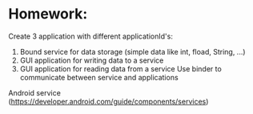 # Homework:

Create 3 application with different applicationId's:
1) Bound service for data storage (simple data like int, fload, String, ...)
2) GUI application for writing data to a service
3) GUI application for reading data from a service
Use binder to communicate between service and applications

Android service
(https://developer.android.com/guide/components/services)
